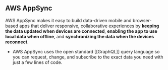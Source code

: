 ## AWS AppSync

AWS AppSync makes it easy to build data-driven mobile and browser-based apps that deliver responsive, collaborative experiences by **keeping the data updated when devices are connected**, **enabling the app to use local data when offline**, and **synchronizing the data when the devices reconnect**.

-   AWS AppSync uses the open standard [[GraphQL]] query language so you can request, change, and subscribe to the exact data you need with just a few lines of code.
